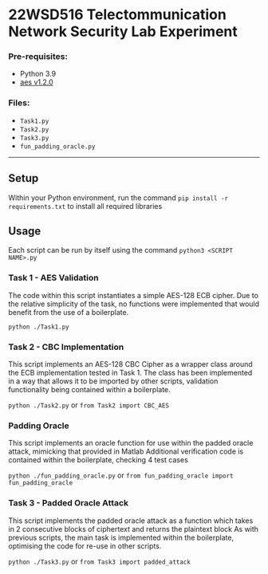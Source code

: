 # 22WSD516 Telectommunication Network Security Lab Experiment

### Pre-requisites:
- Python 3.9
- [aes v1.2.0](https://pypi.org/project/aes/)

### Files:
- `Task1.py`
- `Task2.py`
- `Task3.py`
- `fun_padding_oracle.py`

---
## Setup
Within your Python environment, run the command `pip install -r requirements.txt` to install all required libraries 
## Usage
Each script can be run by itself using the command `python3 <SCRIPT NAME>.py`
### Task 1 - AES Validation
The code within this script instantiates a simple AES-128 ECB cipher. Due to the relative simplicity of the task, no functions were implemented that would benefit from the use of a boilerplate.

`python ./Task1.py`
### Task 2 - CBC Implementation
This script implements an AES-128 CBC Cipher as a wrapper class around the ECB implementation tested in Task 1. 
The class has been implemented in a way that allows it to be imported by other scripts, validation functionality being contained within a boilerplate.

`python ./Task2.py` or `from Task2 import CBC_AES`
### Padding Oracle
This script implements an oracle function for use within the padded oracle attack, mimicking that provided in Matlab
Additional verification code is contained within the boilerplate, checking 4 test cases

`python ./fun_padding_oracle.py` or `from fun_padding_oracle import fun_padding_oracle`
### Task 3 - Padded Oracle Attack
This script implements the padded oracle attack as a function which takes in 2 consecutive blocks of ciphertext and returns the plaintext block
As with previous scripts, the main task is implemented within the boilerplate, optimising the code for re-use in other scripts.

`python ./Task3.py` or `from Task3 import padded_attack`